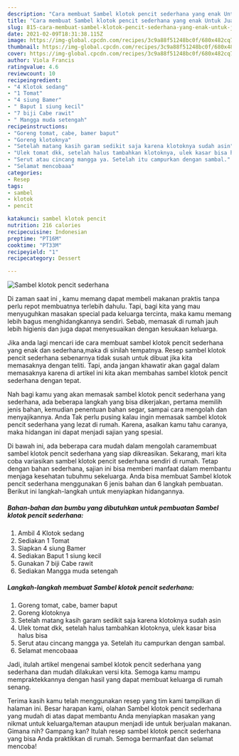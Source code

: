 ```yaml
---
description: "Cara membuat Sambel klotok pencit sederhana yang enak Untuk Jualan"
title: "Cara membuat Sambel klotok pencit sederhana yang enak Untuk Jualan"
slug: 815-cara-membuat-sambel-klotok-pencit-sederhana-yang-enak-untuk-jualan
date: 2021-02-09T18:31:38.115Z
image: https://img-global.cpcdn.com/recipes/3c9a88f51248bc0f/680x482cq70/sambel-klotok-pencit-sederhana-foto-resep-utama.jpg
thumbnail: https://img-global.cpcdn.com/recipes/3c9a88f51248bc0f/680x482cq70/sambel-klotok-pencit-sederhana-foto-resep-utama.jpg
cover: https://img-global.cpcdn.com/recipes/3c9a88f51248bc0f/680x482cq70/sambel-klotok-pencit-sederhana-foto-resep-utama.jpg
author: Viola Francis
ratingvalue: 4.6
reviewcount: 10
recipeingredient:
- "4 Klotok sedang"
- "1 Tomat"
- "4 siung Bamer"
- " Baput 1 siung kecil"
- "7 biji Cabe rawit"
- " Mangga muda setengah"
recipeinstructions:
- "Goreng tomat, cabe, bamer baput"
- "Goreng klotoknya"
- "Setelah matang kasih garam sedikit saja karena klotoknya sudah asin"
- "Ulek tomat dkk, setelah halus tambahkan klotoknya, ulek kasar bisa halus bisa"
- "Serut atau cincang mangga ya. Setelah itu campurkan dengan sambal."
- "Selamat mencobaaa"
categories:
- Resep
tags:
- sambel
- klotok
- pencit

katakunci: sambel klotok pencit 
nutrition: 216 calories
recipecuisine: Indonesian
preptime: "PT16M"
cooktime: "PT33M"
recipeyield: "1"
recipecategory: Dessert

---
```



![Sambel klotok pencit sederhana](https://img-global.cpcdn.com/recipes/3c9a88f51248bc0f/680x482cq70/sambel-klotok-pencit-sederhana-foto-resep-utama.jpg)

Di zaman  saat ini , kamu memang dapat membeli makanan praktis tanpa perlu repot membuatnya terlebih dahulu. Tapi, bagi kita yang mau menyuguhkan masakan special pada keluarga tercinta, maka kamu memang lebih bagus menghidangkannya sendiri. Sebab, memasak di rumah jauh lebih higienis dan juga dapat menyesuaikan dengan kesukaan keluarga.

Jika anda lagi mencari ide cara membuat sambel klotok pencit sederhana yang enak dan sederhana,maka di sinilah tempatnya. Resep sambel klotok pencit sederhana  sebenarnya tidak susah untuk dibuat jika kita memasaknya dengan teliti. Tapi, anda jangan khawatir akan gagal dalam memasaknya 
karena di artikel ini kita akan membahas sambel klotok pencit sederhana dengan tepat.  



Nah bagi kamu yang akan memasak sambel klotok pencit sederhana yang sederhana, ada beberapa langkah yang bisa dikerjakan, pertama memilih jenis bahan, kemudian penentuan bahan segar, sampai cara mengolah dan menyajikannya. Anda Tak perlu pusing kalau ingin memasak sambel klotok pencit sederhana yang lezat di rumah. Karena, asalkan kamu  tahu caranya, maka hidangan ini dapat menjadi sajian yang spesial.

Di bawah ini, ada beberapa cara mudah dalam mengolah caramembuat sambel klotok pencit sederhana yang siap dikreasikan. Sekarang, mari kita coba variasikan sambel klotok pencit sederhana sendiri di rumah. Tetap dengan bahan sederhana, sajian ini bisa memberi manfaat dalam membantu menjaga kesehatan tubuhmu sekeluarga. Anda bisa membuat Sambel klotok pencit sederhana menggunakan 6 jenis bahan dan 6 langkah pembuatan. Berikut ini langkah-langkah untuk menyiapkan hidangannya.

<!--inarticleads1-->

##### Bahan-bahan dan bumbu yang dibutuhkan untuk pembuatan Sambel klotok pencit sederhana:

1. Ambil 4 Klotok sedang
1. Sediakan 1 Tomat
1. Siapkan 4 siung Bamer
1. Sediakan  Baput 1 siung kecil
1. Gunakan 7 biji Cabe rawit
1. Sediakan  Mangga muda setengah




<!--inarticleads2-->

##### Langkah-langkah membuat Sambel klotok pencit sederhana:

1. Goreng tomat, cabe, bamer baput
1. Goreng klotoknya
1. Setelah matang kasih garam sedikit saja karena klotoknya sudah asin
1. Ulek tomat dkk, setelah halus tambahkan klotoknya, ulek kasar bisa halus bisa
1. Serut atau cincang mangga ya. Setelah itu campurkan dengan sambal.
1. Selamat mencobaaa




Jadi, itulah artikel mengenai  sambel klotok pencit sederhana  yang sederhana dan mudah dilakukan versi kita. Semoga kamu mampu mempraktekkannya dengan hasil yang dapat membuat keluarga di rumah senang. 

Terima kasih kamu telah menggunakan resep yang tim kami tampilkan di halaman ini. Besar harapan kami, olahan  Sambel klotok pencit sederhana yang mudah di atas dapat membantu Anda menyiapkan masakan yang nikmat untuk keluarga/teman ataupun menjadi ide untuk berjualan makanan. Gimana nih? Gampang kan? Itulah resep sambel klotok pencit sederhana yang bisa Anda praktikkan di rumah. Semoga bermanfaat dan selamat mencoba!

